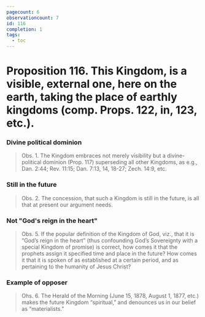 ```yaml
---
pagecount: 6
observationcount: 7
id: 116
completion: 1
tags:
  - toc
---
```

# Proposition 116. This Kingdom, is a visible, external one, here on the earth, taking the place of earthly kingdoms (comp. Props. 122, in, 123, etc.).
### Divine political dominion
>Obs. 1. The Kingdom embraces not merely visibility but a divine-political dominion (Prop. 117) superseding all other Kingdoms, as e.g., Dan. 2:44; Rev. 11:15; Dan. 7:13, 14, 18-27; Zech. 14:9, etc.
### Still in the future
>Obs. 2. The concession, that such a Kingdom is still in the future, is all that at present our argument needs.
### Not "God's reign in the heart"
>Obs. 5. If the popular definition of the Kingdom of God, viz., that it is “God’s reign in the heart” (thus confounding God’s Sovereignty with a special Kingdom of promise) is correct, how comes it that the prophets assign it specified time and place in the future? How comes it that it is spoken of as established at a certain period, and as pertaining to the humanity of Jesus Christ?
### Example of opposer
>Ohs. 6. The Herald of the Morning (June 15, 1878, August 1, 1877, etc.) makes the future Kingdom “spiritual,” and denounces us in our belief as “materialists.”